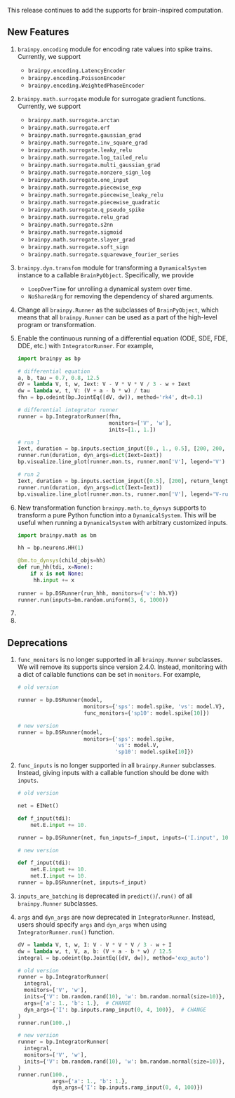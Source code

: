 

This release continues to add the supports for brain-inspired computation.




## New Features

1. ``brainpy.encoding`` module for encoding rate values into spike trains. Currently, we support

   - `brainpy.encoding.LatencyEncoder`
   - `brainpy.encoding.PoissonEncoder`
   - `brainpy.encoding.WeightedPhaseEncoder`

2. ``brainpy.math.surrogate`` module for surrogate gradient functions. Currently, we support

   - `brainpy.math.surrogate.arctan`
   - `brainpy.math.surrogate.erf`
   - `brainpy.math.surrogate.gaussian_grad`
   - `brainpy.math.surrogate.inv_square_grad`
   - `brainpy.math.surrogate.leaky_relu`
   - `brainpy.math.surrogate.log_tailed_relu`
   - `brainpy.math.surrogate.multi_gaussian_grad`
   - `brainpy.math.surrogate.nonzero_sign_log`
   - `brainpy.math.surrogate.one_input`
   - `brainpy.math.surrogate.piecewise_exp`
   - `brainpy.math.surrogate.piecewise_leaky_relu`
   - `brainpy.math.surrogate.piecewise_quadratic`
   - `brainpy.math.surrogate.q_pseudo_spike`
   - `brainpy.math.surrogate.relu_grad`
   - `brainpy.math.surrogate.s2nn`
   - `brainpy.math.surrogate.sigmoid`
   - `brainpy.math.surrogate.slayer_grad`
   - `brainpy.math.surrogate.soft_sign`
   - `brainpy.math.surrogate.squarewave_fourier_series`

3. ``brainpy.dyn.transfom`` module for transforming a ``DynamicalSystem`` instance to a callable ``BrainPyObject``. Specifically, we provide

    - `LoopOverTime` for unrolling a dynamical system over time.
    - `NoSharedArg` for removing the dependency of shared arguments.

4. Change all ``brainpy.Runner`` as the subclasses of ``BrainPyObject``, which means that all ``brainpy.Runner`` can be used as a part of the high-level program or transformation. 

5. Enable the continuous running of a differential equation (ODE, SDE, FDE, DDE, etc.) with `IntegratorRunner`. For example,

   ```python
   import brainpy as bp
   
   # differential equation
   a, b, tau = 0.7, 0.8, 12.5
   dV = lambda V, t, w, Iext: V - V * V * V / 3 - w + Iext
   dw = lambda w, t, V: (V + a - b * w) / tau
   fhn = bp.odeint(bp.JointEq([dV, dw]), method='rk4', dt=0.1)
   
   # differential integrator runner
   runner = bp.IntegratorRunner(fhn,
                                monitors=['V', 'w'],
                                inits=[1., 1.])
   
   # run 1
   Iext, duration = bp.inputs.section_input([0., 1., 0.5], [200, 200, 200], return_length=True)
   runner.run(duration, dyn_args=dict(Iext=Iext))
   bp.visualize.line_plot(runner.mon.ts, runner.mon['V'], legend='V')
   
   # run 2
   Iext, duration = bp.inputs.section_input([0.5], [200], return_length=True)
   runner.run(duration, dyn_args=dict(Iext=Iext))
   bp.visualize.line_plot(runner.mon.ts, runner.mon['V'], legend='V-run2', show=True)
   
   ```

6. New transformation function ``brainpy.math.to_dynsys`` supports to transform a pure Python function into a ``DynamicalSystem``. This will be useful when running a `DynamicalSystem` with arbitrary customized inputs.

   ```python
   import brainpy.math as bm
   
   hh = bp.neurons.HH(1)
   
   @bm.to_dynsys(child_objs=hh)
   def run_hh(tdi, x=None):
       if x is not None:
   	    hh.input += x
       
   runner = bp.DSRunner(run_hhh, monitors={'v': hh.V})
   runner.run(inputs=bm.random.uniform(3, 6, 1000))
   ```

7. 

8. 





## Deprecations


1. ``func_monitors`` is no longer supported in all ``brainpy.Runner`` subclasses. We will remove its supports since version 2.4.0. Instead, monitoring with a dict of callable functions can be set  in ``monitors``. For example, 


   ```python
   # old version
   
   runner = bp.DSRunner(model, 
                        monitors={'sps': model.spike, 'vs': model.V},
                        func_monitors={'sp10': model.spike[10]})
   ```

   ```python
   # new version
   runner = bp.DSRunner(model, 
                        monitors={'sps': model.spike, 
                                  'vs': model.V, 
                                  'sp10': model.spike[10]})
   ```

2. ``func_inputs`` is no longer supported in all ``brainpy.Runner`` subclasses. Instead, giving inputs with a callable function should be done with ``inputs``. 

   ```python
   # old version
   
   net = EINet()
   
   def f_input(tdi):
       net.E.input += 10.
   
   runner = bp.DSRunner(net, fun_inputs=f_input, inputs=('I.input', 10.))
   ```

   ```python
   # new version
   
   def f_input(tdi):
       net.E.input += 10.
       net.I.input += 10.
   runner = bp.DSRunner(net, inputs=f_input)
   ```

3. ``inputs_are_batching`` is deprecated in ``predict()``/``.run()`` of all ``brainpy.Runner`` subclasses. 

4. ``args`` and ``dyn_args`` are now  deprecated in ``IntegratorRunner``. Instead, users should specify ``args`` and ``dyn_args`` when using ``IntegratorRunner.run()`` function.  

   ```python
   dV = lambda V, t, w, I: V - V * V * V / 3 - w + I
   dw = lambda w, t, V, a, b: (V + a - b * w) / 12.5
   integral = bp.odeint(bp.JointEq([dV, dw]), method='exp_auto')
   
   # old version
   runner = bp.IntegratorRunner(
     integral,
     monitors=['V', 'w'], 
     inits={'V': bm.random.rand(10), 'w': bm.random.normal(size=10)},
     args={'a': 1., 'b': 1.},  # CHANGE
     dyn_args={'I': bp.inputs.ramp_input(0, 4, 100)},  # CHANGE
   )
   runner.run(100.,)
   
   ```

   ```python
   # new version
   runner = bp.IntegratorRunner(
     integral,
     monitors=['V', 'w'], 
     inits={'V': bm.random.rand(10), 'w': bm.random.normal(size=10)},
   )
   runner.run(100., 
              args={'a': 1., 'b': 1.},
              dyn_args={'I': bp.inputs.ramp_input(0, 4, 100)})
   ```







